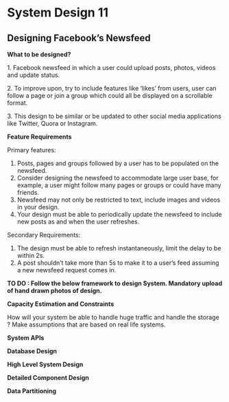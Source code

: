 # System Design 11

## Designing Facebook’s Newsfeed

**What to be designed?**
<p>1. Facebook newsfeed in which a user could upload posts, photos, videos and update status.</p>

<p>2. To improve upon, try to include features like ‘likes’ from users, user can follow a page or join a group which could all be displayed on a scrollable format.</p>
<p>3. This design to be similar or be updated to other social media applications like Twitter, Quora or Instagram.</p>

**Feature Requirements**

<p>Primary features: </p>

1. Posts, pages and groups followed by a user has to be populated on the newsfeed.
2. Consider designing the newsfeed to accommodate large user base, for example, a user might follow many pages or groups or could have many friends.
3. Newsfeed may not only be restricted to text, include images and videos in your design.
4. Your design must be able to periodically update the newsfeed to include new posts as and when the user refreshes.

Secondary Requirements:

1. The design must be able to refresh instantaneously, limit the delay to be within 2s.
2. A post shouldn’t take more than 5s to make it to a user’s feed assuming a new newsfeed request comes in.

**TO DO : Follow the below framework to design System. Mandatory upload of hand drawn photos of design.**

**Capacity Estimation and Constraints**
<p>How will your system be able to handle huge traffic and handle the storage ? Make assumptions that are based on real life systems.</p>

**System APIs**

**Database Design**

**High Level System Design**

**Detailed Component Design**

**Data Partitioning**

